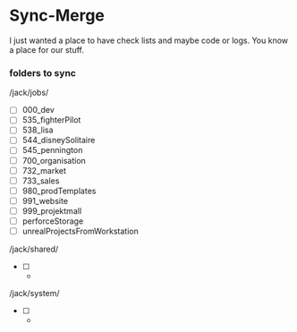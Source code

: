 # Sync-Merge

I just wanted a place to have check lists and maybe code or logs. You know a place for our stuff.


### folders to sync
/jack/jobs/
- [ ] 000_dev
- [ ] 535_fighterPilot
- [ ] 538_lisa
- [ ] 544_disneySolitaire
- [ ] 545_pennington
- [ ] 700_organisation
- [ ] 732_market
- [ ] 733_sales
- [ ] 980_prodTemplates
- [ ] 991_website
- [ ] 999_projektmall
- [ ] perforceStorage
- [ ] unrealProjectsFromWorkstation

/jack/shared/
- [ ] *
/jack/system/
- [ ] *
